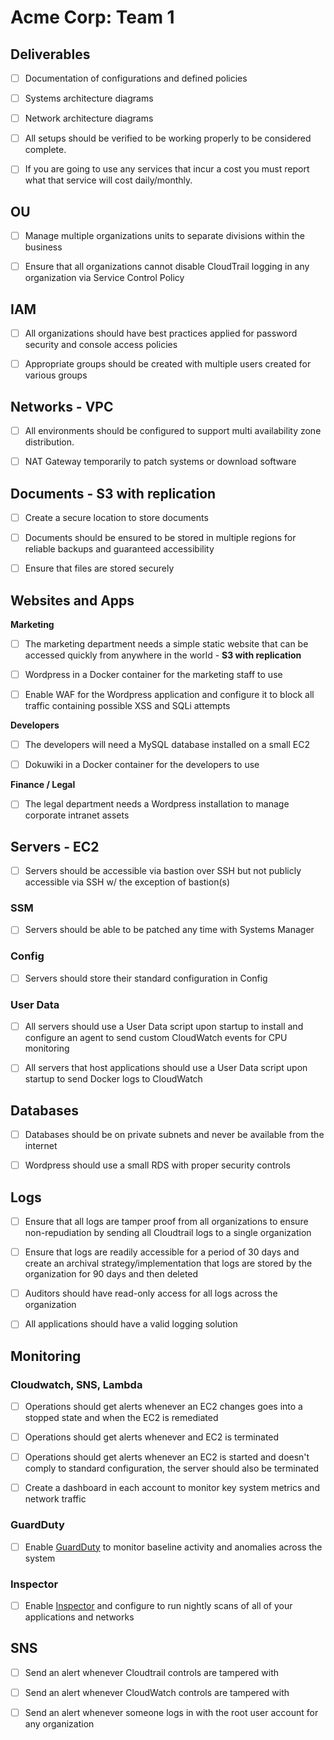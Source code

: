 # Acme Corp: Team 1
## Deliverables
- [ ] Documentation of configurations and defined policies 

- [ ] Systems architecture diagrams

- [ ] Network architecture diagrams

- [ ] All setups should be verified to be working properly to be considered complete.

- [ ] If you are going to use any services that incur a cost you must report what that service will cost daily/monthly.

## OU
- [ ] Manage multiple organizations units to separate divisions within the business

- [ ] Ensure that all organizations cannot disable CloudTrail logging in any organization via Service Control Policy

## IAM
- [ ] All organizations should have best practices applied for password security and console access policies

- [ ] Appropriate groups should be created with multiple users created for various groups

## Networks - VPC
- [ ] All environments should be configured to support multi availability zone distribution.

- [ ] NAT Gateway temporarily to patch systems or download software

## Documents - S3 with replication
- [ ] Create a secure location to store documents

- [ ] Documents should be ensured to be stored in multiple regions for reliable backups and guaranteed accessibility

- [ ] Ensure that files are stored securely

## Websites and Apps

**Marketing**
- [ ] The marketing department needs a simple static website that can be accessed quickly from anywhere in the world - **S3 with replication**

- [ ] Wordpress in a Docker container for the marketing staff to use

- [ ] Enable WAF for the Wordpress application and configure it to block all traffic containing possible XSS and SQLi attempts

**Developers**
- [ ] The developers will need a MySQL database installed on a small EC2

- [ ] Dokuwiki in a Docker container for the developers to use

**Finance / Legal**
- [ ] The legal department needs a Wordpress installation to manage corporate intranet assets

## Servers - EC2
- [ ] Servers should be accessible via bastion over SSH but not publicly accessible via SSH w/ the exception of bastion(s)
### SSM
- [ ] Servers should be able to be patched any time with Systems Manager
### Config
- [ ] Servers should store their standard configuration in Config
### User Data
- [ ] All servers should use a User Data script upon startup to install and configure an agent to send custom CloudWatch events for CPU monitoring

- [ ] All servers that host applications should use a User Data script upon startup to send Docker logs to CloudWatch

## Databases
- [ ] Databases should be on private subnets and never be available from the internet

- [ ] Wordpress should use a small RDS with proper security controls

## Logs
- [ ] Ensure that all logs are tamper proof from all organizations to ensure non-repudiation by sending all Cloudtrail logs to a single organization

- [ ] Ensure that logs are readily accessible for a period of 30 days and create an archival strategy/implementation that logs are stored by the organization for 90 days and then deleted

- [ ] Auditors should have read-only access for all logs across the organization

- [ ] All applications should have a valid logging solution

## Monitoring
### Cloudwatch, SNS, Lambda
- [ ] Operations should get alerts whenever an EC2 changes goes into a stopped state and when the EC2 is remediated

- [ ] Operations should get alerts whenever and EC2 is terminated

- [ ] Operations should get alerts whenever an EC2 is started and doesn't comply to standard configuration, the server should also be terminated

- [ ] Create a dashboard in each account to monitor key system metrics and network traffic
### GuardDuty
- [ ] Enable [GuardDuty](https://aws.amazon.com/guardduty/) to monitor baseline activity and anomalies across the system
### Inspector
- [ ] Enable [Inspector](https://aws.amazon.com/inspector/) and configure to run nightly scans of all of your applications and networks

## SNS
- [ ] Send an alert whenever Cloudtrail controls are tampered with

- [ ] Send an alert whenever CloudWatch controls are tampered with

- [ ] Send an alert whenever someone logs in with the root user account for any organization
